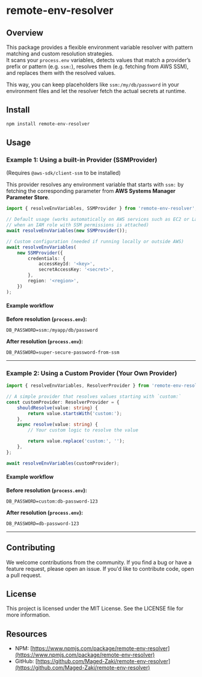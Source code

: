 # remote-env-resolver

## Overview

This package provides a flexible environment variable resolver with pattern matching and custom resolution strategies.  
It scans your `process.env` variables, detects values that match a provider’s prefix or pattern (e.g. `ssm:`), resolves them (e.g. fetching from AWS SSM), and replaces them with the resolved values.

This way, you can keep placeholders like `ssm:/my/db/password` in your environment files and let the resolver fetch the actual secrets at runtime.

## Install

```bash
npm install remote-env-resolver
```

## Usage

### Example 1: Using a built-in Provider (SSMProvider)

(Requires `@aws-sdk/client-ssm` to be installed)

This provider resolves any environment variable that starts with `ssm:` by fetching the corresponding parameter from **AWS Systems Manager Parameter Store**.

```typescript
import { resolveEnvVariables, SSMProvider } from 'remote-env-resolver';

// Default usage (works automatically on AWS services such as EC2 or Lambda
// when an IAM role with SSM permissions is attached)
await resolveEnvVariables(new SSMProvider());

// Custom configuration (needed if running locally or outside AWS)
await resolveEnvVariables(
	new SSMProvider({
		credentials: {
			accessKeyId: '<key>',
			secretAccessKey: '<secret>',
		},
		region: '<region>',
	})
);
```

#### Example workflow

**Before resolution (`process.env`):**

```env
DB_PASSWORD=ssm:/myapp/db/password
```

**After resolution (`process.env`):**

```env
DB_PASSWORD=super-secure-password-from-ssm
```

---

### Example 2: Using a Custom Provider (Your Own Provider)

```typescript
import { resolveEnvVariables, ResolverProvider } from 'remote-env-resolver';

// A simple provider that resolves values starting with `custom:`
const customProvider: ResolverProvider = {
	shouldResolve(value: string) {
		return value.startsWith('custom:');
	},
	async resolve(value: string) {
		// Your custom logic to resolve the value

		return value.replace('custom:', '');
	},
};

await resolveEnvVariables(customProvider);
```

#### Example workflow

**Before resolution (`process.env`):**

```env
DB_PASSWORD=custom:db-password-123
```

**After resolution (`process.env`):**

```env
DB_PASSWORD=db-password-123
```

---

## Contributing

We welcome contributions from the community. If you find a bug or have a feature request, please open an issue.
If you'd like to contribute code, open a pull request.

## License

This project is licensed under the MIT License. See the LICENSE file for more information.

## Resources

- NPM: [https://www.npmjs.com/package/remote-env-resolver](https://www.npmjs.com/package/remote-env-resolver)
- GitHub: [https://github.com/Maged-Zaki/remote-env-resolver](https://github.com/Maged-Zaki/remote-env-resolver)
